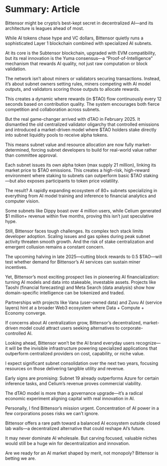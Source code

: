 # Summary: Article

Bittensor might be crypto’s best-kept secret in decentralized AI—and its architecture is leagues ahead of most.

While AI tokens chase hype and VC dollars, Bittensor quietly runs a sophisticated Layer 1 blockchain combined with specialized AI subnets. 

At its core is the Subtensor blockchain, upgraded with EVM compatibility, but its real innovation is the Yuma consensus—a “Proof-of-Intelligence” mechanism that rewards AI quality, not just raw computation or block validation.

The network isn’t about miners or validators securing transactions. Instead, it’s about subnet owners setting rules, miners competing with AI model outputs, and validators scoring those outputs to allocate rewards.

This creates a dynamic where rewards (in $TAO) flow continuously every 12 seconds based on contribution quality. The system encourages both fierce competition and collaboration across subnets.

But the real game-changer arrived with dTAO in February 2025. It dismantled the old centralized validator oligarchy that controlled emissions and introduced a market-driven model where $TAO holders stake directly into subnet liquidity pools to receive alpha tokens.

This means subnet value and resource allocation are now fully market-determined, forcing subnet developers to build for real-world value rather than committee approval.

Each subnet issues its own alpha token (max supply 21 million), linking its market price to $TAO emissions. This creates a high-risk, high-reward environment where staking to subnets can outperform basic $TAO staking—but also exposes participants to token price volatility.

The result? A rapidly expanding ecosystem of 80+ subnets specializing in everything from AI model training and inference to financial analytics and computer vision.

Some subnets like Dippy boast over 4 million users, while Celium generated $1 million+ revenue within five months, proving this isn’t just speculative hype.

Still, Bittensor faces tough challenges. Its complex tech stack limits developer adoption. Scaling issues and gas spikes during peak subnet activity threaten smooth growth. And the risk of stake centralization and emergent collusion remains a constant concern.

The upcoming halving in late 2025—cutting block rewards to 0.5 $TAO—will test whether demand for Bittensor’s AI services can sustain miner incentives.

Yet, Bittensor’s most exciting prospect lies in pioneering AI financialization: turning AI models and data into stakeable, investable assets. Projects like Taoshi (financial forecasting) and Meta Search (data analysis) show how domain-specific intelligence can be tokenized and traded.

Partnerships with projects like Vana (user-owned data) and Zuvu AI (service layers) hint at a broader Web3 ecosystem where Data + Compute + Economy converge.

If concerns about AI centralization grow, Bittensor’s decentralized, market-driven model could attract users seeking alternatives to corporate-controlled AI.

Looking ahead, Bittensor won’t be the AI brand everyday users recognize—it will be the invisible infrastructure powering specialized applications that outperform centralized providers on cost, capability, or niche value.

I expect significant subnet consolidation over the next two years, focusing resources on those delivering tangible utility and revenue.

Early signs are promising: Subnet 19 already outperforms Azure for certain inference tasks, and Celium’s revenue proves commercial viability.

The dTAO model is more than a governance upgrade—it’s a radical economic experiment aligning capital with real innovation in AI.

Personally, I find Bittensor’s mission urgent. Concentration of AI power in a few corporations poses risks we can’t ignore.

Bittensor offers a rare path toward a balanced AI ecosystem outside closed lab walls—a decentralized alternative that could reshape AI’s future.

It may never dominate AI wholesale. But carving focused, valuable niches would still be a huge win for decentralization and innovation.

Are we ready for an AI market shaped by merit, not monopoly? Bittensor is betting we are.